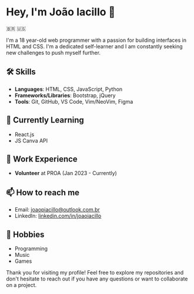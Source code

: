 # Hey, I'm João Iacillo 👋

🇧🇷 🇺🇸

I'm a 18 year-old web programmer with a passion for building interfaces in HTML and CSS. I'm a dedicated self-learner and I am constantly seeking new challenges to push myself further.

## 🛠️ Skills

- **Languages**: HTML, CSS, JavaScript, Python
- **Frameworks/Libraries**: Bootstrap, jQuery
- **Tools**: Git, GitHub, VS Code, Vim/NeoVim, Figma

## 🌱 Currently Learning

- React.js
- JS Canva API

## 💼 Work Experience

- **Volunteer** at PROA (Jan 2023 - Currently)

## 📫 How to reach me

- Email: [joaopiacillo@outlook.com.br](mailto:joaopiacillo@outlook.com.br)
- LinkedIn: [linkedin.com/in/joaoiacillo](https://www.linkedin.com/in/joaoiacillo/)

## 🎨 Hobbies

- Programming
- Music
- Games

Thank you for visiting my profile! Feel free to explore my repositories and don't hesitate to reach out if you have any questions or want to collaborate on a project.


<!--
**joaoiacillo/joaoiacillo** is a ✨ _special_ ✨ repository because its `README.md` (this file) appears on your GitHub profile.

Here are some ideas to get you started:

- 🔭 I’m currently working on ...
- 🌱 I’m currently learning ...
- 👯 I’m looking to collaborate on ...
- 🤔 I’m looking for help with ...
- 💬 Ask me about ...
- 📫 How to reach me: ...
- 😄 Pronouns: ...
- ⚡ Fun fact: ...
-->
